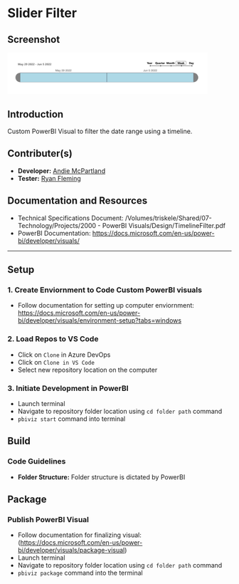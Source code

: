 # Slider Filter 

## Screenshot
<p align="left">
  <img src="assets/Example.png" width="450" title="Timeline Filter Screenshot">
</p>

## Introduction 
Custom PowerBI Visual to filter the date range using a timeline. 

## Contributer(s)
- **Developer:** [Andie McPartland](mailto:andie.mcpartland@triskele.health)
- **Tester:** [Ryan Fleming](mailto:ryan.fleming@triskele.health)

## Documentation and Resources
- Technical Specifications Document: /Volumes/triskele/Shared/07-Technology/Projects/2000 - PowerBI Visuals/Design/TimelineFilter.pdf
- PowerBI Documentation: https://docs.microsoft.com/en-us/power-bi/developer/visuals/

-----

## Setup
### 1. Create Enviornment to Code Custom PowerBI visuals

- Follow documentation for setting up computer enviornment: https://docs.microsoft.com/en-us/power-bi/developer/visuals/environment-setup?tabs=windows

### 2. Load Repos to VS Code
    
- Click on `Clone` in Azure DevOps
- Click on `Clone in VS Code`
- Select new repository location on the computer

### 3. Initiate Development in PowerBI

- Launch terminal 
- Navigate to repository folder location using `cd folder path` command 
- `pbiviz start` command into terminal

## Build

### Code Guidelines
- **Folder Structure:** Folder structure is dictated by PowerBI 

## Package

### Publish PowerBI Visual 
- Follow documentation for finalizing visual: (https://docs.microsoft.com/en-us/power-bi/developer/visuals/package-visual)
- Launch terminal 
- Navigate to repository folder location using `cd folder path` command 
- `pbiviz package` command into the terminal 

